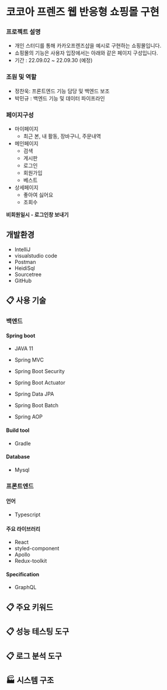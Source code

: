 # 코코아 프렌즈 웹 반응형 쇼핑몰 구현

### 프로젝트 설명

- 개인 스터디를 통해 카카오프렌즈샵을 예시로 구현하는 쇼핑몰입니다.
- 쇼핑몰의 기능은 사용자 입장에서는 아래와 같은 페이지 구성입니다.
- 기간 : 22.09.02 ~ 22.09.30 (예정)

### 조원 및 역할
 - 정찬욱: 프론트엔드 기능 담당 및 백엔드 보조
 - 박민규 : 백엔드 기능 및 데이터 파이프라인
 
### 페이지구성

- 마이페이지
  - 최근 본, 내 활동, 장바구니, 주문내역
- 메인페이지
  - 검색
  - 게시판
  - 로그인
  - 회원가입
  - 베스트
- 상세페이지
  - 좋아여 싫어요
  - 조회수

**비회원일시 - 로그인창 보내기**



##  개발환경

- IntelliJ
- visualstudio code
- Postman
- HeidiSql
- Sourcetree
- GitHub

## 📋 사용 기술

### 백엔드

#### Spring boot

- JAVA 11

- Spring MVC

- Spring Boot Security

- Spring Boot Actuator

- Spring Data JPA

- Spring Boot Batch

- Spring AOP

  

#### Build tool

- Gradle

#### Database

- Mysql



### 프론트엔드

#### 언어
- Typescript

#### 주요 라이브러리
- React
- styled-component
- Apollo
- Redux-toolkit

#### Specification 
- GraphQL

## 📋 주요 키워드



## 📋 성능 테스팅 도구



## 📋 로그 분석 도구



## 🏭 시스템 구조
